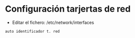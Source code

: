 # Configuración tarjertas de red  
- Editar el fichero: /etc/network/interfaces  

~~~
auto identificador t. red
~~~
